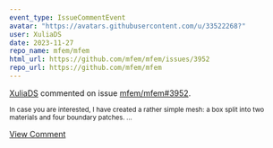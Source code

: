 ```yaml
---
event_type: IssueCommentEvent
avatar: "https://avatars.githubusercontent.com/u/33522268?"
user: XuliaDS
date: 2023-11-27
repo_name: mfem/mfem
html_url: https://github.com/mfem/mfem/issues/3952
repo_url: https://github.com/mfem/mfem
---
```


<a href='https://github.com/XuliaDS' target='_blank'>XuliaDS</a> commented on issue <a href='https://github.com/mfem/mfem/issues/3952' target='_blank'>mfem/mfem#3952</a>.

<small>In case you are interested, I have created a rather simple mesh: a box split into two materials  and four boundary patches. ...</small>

<a href='https://github.com/mfem/mfem/issues/3952' target='_blank'>View Comment</a>